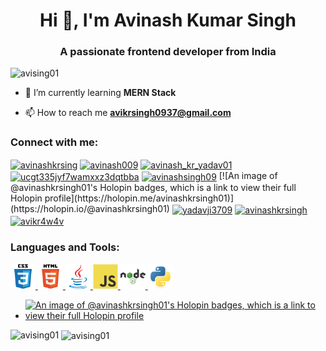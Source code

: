 <h1 align="center">Hi 👋, I'm Avinash Kumar Singh</h1>
<h3 align="center">A passionate frontend developer from India</h3>

<p align="left"> <img src="https://komarev.com/ghpvc/?username=avising01&label=Profile%20views&color=0e75b6&style=flat" alt="avising01" /> </p>

- 🌱 I’m currently learning **MERN Stack**

- 📫 How to reach me **avikrsingh0937@gmail.com**

<h3 align="left">Connect with me:</h3>
<p align="left">
<a href="https://twitter.com/avinashkrsing" target="blank"><img align="center" src="https://raw.githubusercontent.com/rahuldkjain/github-profile-readme-generator/master/src/images/icons/Social/twitter.svg" alt="avinashkrsing" height="30" width="40" /></a>
<a href="https://linkedin.com/in/avinash009" target="blank"><img align="center" src="https://raw.githubusercontent.com/rahuldkjain/github-profile-readme-generator/master/src/images/icons/Social/linked-in-alt.svg" alt="avinash009" height="30" width="40" /></a>
<a href="https://instagram.com/avinash_kr_yadav01" target="blank"><img align="center" src="https://raw.githubusercontent.com/rahuldkjain/github-profile-readme-generator/master/src/images/icons/Social/instagram.svg" alt="avinash_kr_yadav01" height="30" width="40" /></a>
<a href="https://www.youtube.com/c/ucgt335jyf7wamxxz3dqtbba" target="blank"><img align="center" src="https://raw.githubusercontent.com/rahuldkjain/github-profile-readme-generator/master/src/images/icons/Social/youtube.svg" alt="ucgt335jyf7wamxxz3dqtbba" height="30" width="40" /></a>
<a href="https://www.codechef.com/users/avinashsingh09" target="blank"><img align="center" src="https://cdn.jsdelivr.net/npm/simple-icons@3.1.0/icons/codechef.svg" alt="avinashsingh09" height="30" width="40" /></a>
  [![An image of @avinashkrsingh01's Holopin badges, which is a link to view their full Holopin profile](https://holopin.me/avinashkrsingh01)](https://holopin.io/@avinashkrsingh01)
<a href="https://codeforces.com/profile/yadavji3709" target="blank"><img align="center" src="https://raw.githubusercontent.com/rahuldkjain/github-profile-readme-generator/master/src/images/icons/Social/codeforces.svg" alt="yadavji3709" height="30" width="40" /></a>
<a href="https://www.leetcode.com/avinashkrsingh" target="blank"><img align="center" src="https://raw.githubusercontent.com/rahuldkjain/github-profile-readme-generator/master/src/images/icons/Social/leet-code.svg" alt="avinashkrsingh" height="30" width="40" /></a>
<a href="https://auth.geeksforgeeks.org/user/avikr4w4v" target="blank"><img align="center" src="https://raw.githubusercontent.com/rahuldkjain/github-profile-readme-generator/master/src/images/icons/Social/geeks-for-geeks.svg" alt="avikr4w4v" height="30" width="40" /></a>
</p>

<h3 align="left">Languages and Tools:</h3>
<p align="left"> <a href="https://www.w3schools.com/css/" target="_blank" rel="noreferrer"> <img src="https://raw.githubusercontent.com/devicons/devicon/master/icons/css3/css3-original-wordmark.svg" alt="css3" width="40" height="40"/> </a> <a href="https://www.w3.org/html/" target="_blank" rel="noreferrer"> <img src="https://raw.githubusercontent.com/devicons/devicon/master/icons/html5/html5-original-wordmark.svg" alt="html5" width="40" height="40"/> </a> <a href="https://www.java.com" target="_blank" rel="noreferrer"> <img src="https://raw.githubusercontent.com/devicons/devicon/master/icons/java/java-original.svg" alt="java" width="40" height="40"/> </a> <a href="https://developer.mozilla.org/en-US/docs/Web/JavaScript" target="_blank" rel="noreferrer"> <img src="https://raw.githubusercontent.com/devicons/devicon/master/icons/javascript/javascript-original.svg" alt="javascript" width="40" height="40"/> </a> <a href="https://nodejs.org" target="_blank" rel="noreferrer"> <img src="https://raw.githubusercontent.com/devicons/devicon/master/icons/nodejs/nodejs-original-wordmark.svg" alt="nodejs" width="40" height="40"/> </a> <a href="https://www.python.org" target="_blank" rel="noreferrer"> <img src="https://raw.githubusercontent.com/devicons/devicon/master/icons/python/python-original.svg" alt="python" width="40" height="40"/> </a> </p>

- [![An image of @avinashkrsingh01's Holopin badges, which is a link to view their full Holopin profile](https://holopin.me/avinashkrsingh01)](https://holopin.io/@avinashkrsingh01)
<p><img align="left" src="https://github-readme-stats.vercel.app/api/top-langs?username=avising01&show_icons=true&locale=en&layout=compact" alt="avising01" /></p>

<p>&nbsp;<img align="center" src="https://github-readme-stats.vercel.app/api?username=avising01&show_icons=true&locale=en" alt="avising01" /></p>

